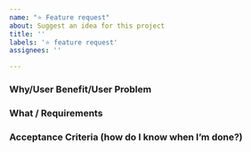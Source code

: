 ```yaml
---
name: "⭐️ Feature request"
about: Suggest an idea for this project
title: ''
labels: '⭐️ feature request'
assignees: ''

---
```


### Why/User Benefit/User Problem

### What / Requirements

### Acceptance Criteria (how do I know when I’m done?)
